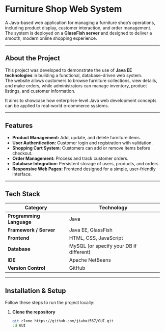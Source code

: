 # Furniture Shop Web System

A Java-based web application for managing a furniture shop’s operations, including product display, customer interaction, and order management. The system is deployed on a **GlassFish server** and designed to deliver a smooth, modern online shopping experience.

---

##  About the Project

This project was developed to demonstrate the use of **Java EE technologies** in building a functional, database-driven web system.  
The website allows customers to browse furniture collections, view details, and make orders, while administrators can manage inventory, product listings, and customer information.

It aims to showcase how enterprise-level Java web development concepts can be applied to real-world e-commerce systems.

---

## Features

- **Product Management:** Add, update, and delete furniture items.  
- **User Authentication:** Customer login and registration with validation.  
- **Shopping Cart System:** Customers can add or remove items before checkout.  
- **Order Management:** Process and track customer orders.  
- **Database Integration:** Persistent storage of users, products, and orders.  
- **Responsive Web Pages:** Frontend designed for a simple, user-friendly interface.  

---

## Tech Stack

| Category | Technology |
|-----------|-------------|
| **Programming Language** | Java |
| **Framework / Server** | Java EE, GlassFish |
| **Frontend** | HTML, CSS, JavaScript |
| **Database** | MySQL (or specify your DB if different) |
| **IDE** | Apache NetBeans |
| **Version Control** | GitHub |

---

## Installation & Setup

Follow these steps to run the project locally:

1. **Clone the repository**
   ```bash
   git clone https://github.com/jiahui567/GUI.git
   cd GUI
